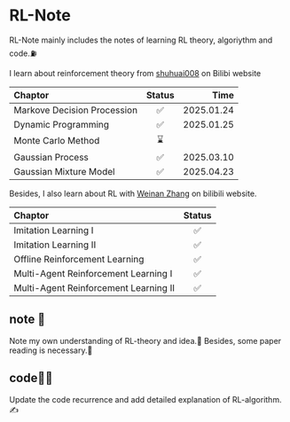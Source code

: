 # RL-Note
RL-Note mainly includes the notes of learning RL theory, algoriythm and code.⛽️

I learn about reinforcement theory from [shuhuai008](https://space.bilibili.com/97068901) on Bilibi website

| Chaptor   | Status |  Time |
| :----- | :--: | -------: |
|Markove Decision Procession|✅|2025.01.24|
|Dynamic Programming|✅|2025.01.25|
|Monte Carlo Method|⌛️| |
|Gaussian Process|✅|2025.03.10|
|Gaussian Mixture Model|✅|2025.04.23|

Besides, I also learn about RL with [Weinan Zhang](https://space.bilibili.com/3546754433681656/lists/4126508?type=season) on bilibili website.

| Chaptor   | Status |
| :----- | :--: |
|Imitation Learning I| ✅ |
|Imitation Learning II|✅|
|Offline Reinforcement Learning|✅|
|Multi-Agent Reinforcement Learning I|✅|
|Multi-Agent Reinforcement Learning II|✅|

## note 📒
Note my own understanding of RL-theory and idea.🧠 Besides, some paper reading is necessary.📖

## code🧑‍💻
Update the code recurrence and add detailed explanation of RL-algorithm.✍️
